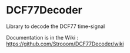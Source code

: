 # DCF77Decoder
Library to decode the DCF77 time-signal

Documentation is in the Wiki : https://github.com/Strooom/DCF77Decoder/wiki
